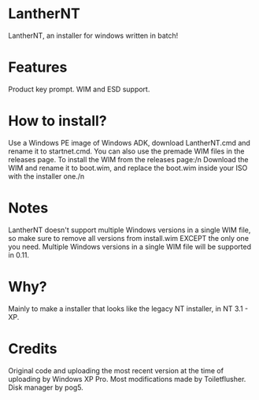 # LantherNT
LantherNT, an installer for windows written in batch!
# Features
Product key prompt.
WIM and ESD support.

# How to install?
Use a Windows PE image of Windows ADK, download LantherNT.cmd and rename it to startnet.cmd.
You can also use the premade WIM files in the releases page.
To install the WIM from the releases page:/n
Download the WIM and rename it to boot.wim, and replace the boot.wim inside your ISO with the installer one./n
# Notes
LantherNT doesn't support multiple Windows versions in a single WIM file, so make sure to remove all versions from install.wim EXCEPT the only one you need.
Multiple Windows versions in a single WIM file will be supported in 0.11.
# Why?
Mainly to make a installer that looks like the legacy NT installer, in NT 3.1 - XP.
# Credits
Original code and uploading the most recent version at the time of uploading by Windows XP Pro.
Most modifications made by Toiletflusher.
Disk manager by pog5.
